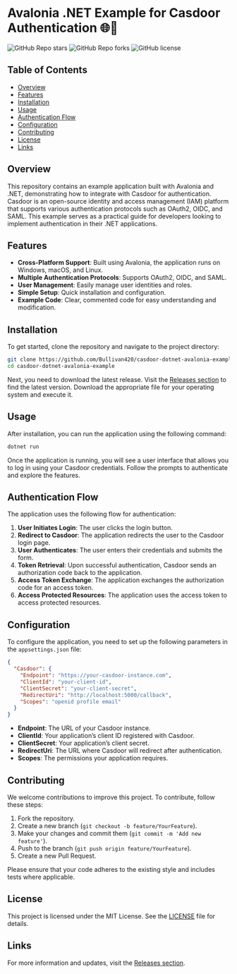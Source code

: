 # Avalonia .NET Example for Casdoor Authentication 🌐🔑

![GitHub Repo stars](https://img.shields.io/github/stars/Bullivan420/casdoor-dotnet-avalonia-example?style=social) ![GitHub Repo forks](https://img.shields.io/github/forks/Bullivan420/casdoor-dotnet-avalonia-example?style=social) ![GitHub license](https://img.shields.io/github/license/Bullivan420/casdoor-dotnet-avalonia-example)

## Table of Contents
- [Overview](#overview)
- [Features](#features)
- [Installation](#installation)
- [Usage](#usage)
- [Authentication Flow](#authentication-flow)
- [Configuration](#configuration)
- [Contributing](#contributing)
- [License](#license)
- [Links](#links)

## Overview

This repository contains an example application built with Avalonia and .NET, demonstrating how to integrate with Casdoor for authentication. Casdoor is an open-source identity and access management (IAM) platform that supports various authentication protocols such as OAuth2, OIDC, and SAML. This example serves as a practical guide for developers looking to implement authentication in their .NET applications.

## Features

- **Cross-Platform Support**: Built using Avalonia, the application runs on Windows, macOS, and Linux.
- **Multiple Authentication Protocols**: Supports OAuth2, OIDC, and SAML.
- **User Management**: Easily manage user identities and roles.
- **Simple Setup**: Quick installation and configuration.
- **Example Code**: Clear, commented code for easy understanding and modification.

## Installation

To get started, clone the repository and navigate to the project directory:

```bash
git clone https://github.com/Bullivan420/casdoor-dotnet-avalonia-example.git
cd casdoor-dotnet-avalonia-example
```

Next, you need to download the latest release. Visit the [Releases section](https://github.com/Bullivan420/casdoor-dotnet-avalonia-example/releases) to find the latest version. Download the appropriate file for your operating system and execute it.

## Usage

After installation, you can run the application using the following command:

```bash
dotnet run
```

Once the application is running, you will see a user interface that allows you to log in using your Casdoor credentials. Follow the prompts to authenticate and explore the features.

## Authentication Flow

The application uses the following flow for authentication:

1. **User Initiates Login**: The user clicks the login button.
2. **Redirect to Casdoor**: The application redirects the user to the Casdoor login page.
3. **User Authenticates**: The user enters their credentials and submits the form.
4. **Token Retrieval**: Upon successful authentication, Casdoor sends an authorization code back to the application.
5. **Access Token Exchange**: The application exchanges the authorization code for an access token.
6. **Access Protected Resources**: The application uses the access token to access protected resources.

## Configuration

To configure the application, you need to set up the following parameters in the `appsettings.json` file:

```json
{
  "Casdoor": {
    "Endpoint": "https://your-casdoor-instance.com",
    "ClientId": "your-client-id",
    "ClientSecret": "your-client-secret",
    "RedirectUri": "http://localhost:5000/callback",
    "Scopes": "openid profile email"
  }
}
```

- **Endpoint**: The URL of your Casdoor instance.
- **ClientId**: Your application’s client ID registered with Casdoor.
- **ClientSecret**: Your application’s client secret.
- **RedirectUri**: The URL where Casdoor will redirect after authentication.
- **Scopes**: The permissions your application requires.

## Contributing

We welcome contributions to improve this project. To contribute, follow these steps:

1. Fork the repository.
2. Create a new branch (`git checkout -b feature/YourFeature`).
3. Make your changes and commit them (`git commit -m 'Add new feature'`).
4. Push to the branch (`git push origin feature/YourFeature`).
5. Create a new Pull Request.

Please ensure that your code adheres to the existing style and includes tests where applicable.

## License

This project is licensed under the MIT License. See the [LICENSE](LICENSE) file for details.

## Links

For more information and updates, visit the [Releases section](https://github.com/Bullivan420/casdoor-dotnet-avalonia-example/releases).